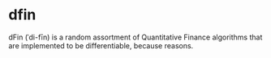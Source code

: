 # dfin
dFin (ˈdi-fīn) is a random assortment of Quantitative Finance algorithms that are implemented to be differentiable, because reasons.
